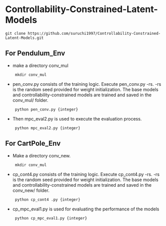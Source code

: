 # Controllability-Constrained-Latent-Models
```
git clone https://github.com/suruchi1997/Controllability-Constrained-Latent-Models.git
```
## For Pendulum_Env
 * make a directory conv_mul
   ```
    mkdir conv_mul
   ```  
 * pen_conv.py consists of the training logic. Execute pen_conv.py -rs. -rs is the random seed provided for weight initialization. The  base models and controllability-constrained models are trained and saved in the conv_mul/ folder.
   ```
    python pen_conv.py {integer}
   ```  
 * Then mpc_eval2.py is used to execute the evaluation process.

   ```
    python mpc_eval2.py {integer} 
   ```
## For CartPole_Env
 * Make a directory conv_new. 
   ```
    mkdir conv_mul
   ```  
 * cp_cont4.py consists of the training logic. Execute cp_cont4.py -rs. -rs is the random seed provided for weight initialization. The  base models and controllability-constrained models are trained and saved in the conv_new/ folder.
   
   ```
    python cp_cont4 .py {integer}
   ```  
 * cp_mpc_eval1.py is used for evaluating the performance of the models

   ```
    python cp_mpc_eval1.py {integer}
   ```
